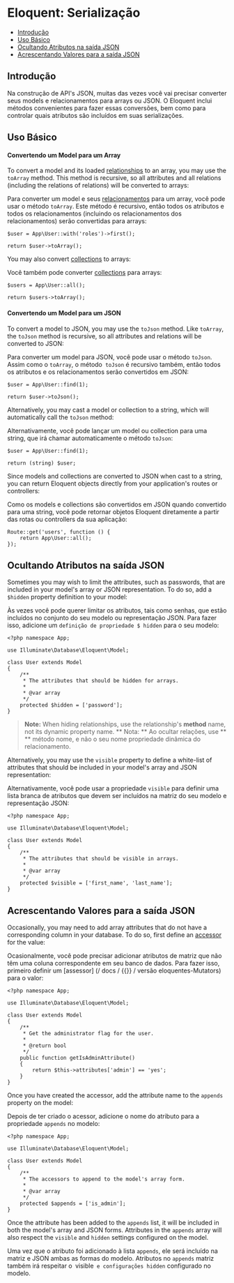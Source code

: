 # Eloquent: Serialização

- [Introdução](#introduction)
- [Uso Básico](#basic-usage)
- [Ocultando Atributos na saída JSON](#hiding-attributes-from-json)
- [Acrescentando Valores para a saída JSON](#appending-values-to-json)

<a name="introduction"></a>
## Introdução

Na construção de API's JSON, muitas das vezes você vai precisar converter seus models e relacionamentos para arrays ou JSON. O Eloquent inclui métodos convenientes para fazer essas conversões, bem como para controlar quais atributos são incluídos em suas serializações.

<a name="basic-usage"></a>
## Uso Básico

#### Convertendo um Model para um Array

To convert a model and its loaded [relationships](/docs/{{version}}/eloquent-relationships) to an array, you may use the `toArray` method. This method is recursive, so all attributes and all relations (including the relations of relations) will be converted to arrays:

Para converter um model e seus [relacionamentos](/docs/{{version}}/eloquent-relationships) para um array, você pode usar o método `toArray`. Este método é recursivo, então todos os atributos e todos os relacionamentos (incluindo os relacionamentos dos relacionamentos) serão convertidas para arrays:

	$user = App\User::with('roles')->first();

	return $user->toArray();

You may also convert [collections](/docs/{{version}}/eloquent-collections) to arrays:

Você também pode converter [collections](/docs/{{version}}/eloquent-collections) para arrays:

	$users = App\User::all();

	return $users->toArray();

#### Convertendo um Model para um JSON

To convert a model to JSON, you may use the `toJson` method. Like `toArray`, the `toJson` method is recursive, so all attributes and relations will be converted to JSON:

Para converter um model para JSON, você pode usar o método `toJson`. Assim como o `toArray`, o método` toJson` é recursivo também, então todos os atributos e os relacionamentos serão convertidos em JSON:

	$user = App\User::find(1);

	return $user->toJson();

Alternatively, you may cast a model or collection to a string, which will automatically call the `toJson` method:

Alternativamente, você pode lançar um model ou collection para uma string, que irá chamar automaticamente o método `toJson`:

	$user = App\User::find(1);

	return (string) $user;

Since models and collections are converted to JSON when cast to a string, you can return Eloquent objects directly from your application's routes or controllers:

Como os models e collections são convertidos em JSON quando convertido para uma string, você pode retornar objetos Eloquent diretamente a partir das rotas ou controllers da sua aplicação:

	Route::get('users', function () {
		return App\User::all();
	});

<a name="hiding-attributes-from-json"></a>
## Ocultando Atributos na saída JSON

Sometimes you may wish to limit the attributes, such as passwords, that are included in your model's array or JSON representation. To do so, add a `$hidden` property definition to your model:

Às vezes você pode querer limitar os atributos, tais como senhas, que estão incluídos no conjunto do seu modelo ou representação JSON. Para fazer isso, adicione um `definição de propriedade $ hidden` para o seu modelo:

	<?php namespace App;

	use Illuminate\Database\Eloquent\Model;

	class User extends Model
	{
		/**
		 * The attributes that should be hidden for arrays.
		 *
		 * @var array
		 */
		protected $hidden = ['password'];
	}

> **Note:** When hiding relationships, use the relationship's **method** name, not its dynamic property name.
> ** Nota: ** Ao ocultar relações, use ** ** método nome, e não o seu nome propriedade dinâmica do relacionamento.

Alternatively, you may use the `visible` property to define a white-list of attributes that should be included in your model's array and JSON representation:

Alternativamente, você pode usar a propriedade `visible` para definir uma lista branca de atributos que devem ser incluídos na matriz do seu modelo e representação JSON:

	<?php namespace App;

	use Illuminate\Database\Eloquent\Model;

	class User extends Model
	{
		/**
		 * The attributes that should be visible in arrays.
		 *
		 * @var array
		 */
		protected $visible = ['first_name', 'last_name'];
	}

<a name="appending-values-to-json"></a>
## Acrescentando Valores para a saída JSON

Occasionally, you may need to add array attributes that do not have a corresponding column in your database. To do so, first define an [accessor](/docs/{{version}}/eloquent-mutators) for the value:

Ocasionalmente, você pode precisar adicionar atributos de matriz que não têm uma coluna correspondente em seu banco de dados. Para fazer isso, primeiro definir um [assessor] (/ docs / {{}} / versão eloquentes-Mutators) para o valor:

	<?php namespace App;

	use Illuminate\Database\Eloquent\Model;

	class User extends Model
	{
		/**
		 * Get the administrator flag for the user.
		 *
		 * @return bool
		 */
		public function getIsAdminAttribute()
		{
			return $this->attributes['admin'] == 'yes';
		}
	}

Once you have created the accessor, add the attribute name to the `appends` property on the model:

Depois de ter criado o acessor, adicione o nome do atributo para a propriedade `appends` no modelo:

	<?php namespace App;

	use Illuminate\Database\Eloquent\Model;

	class User extends Model
	{
		/**
		 * The accessors to append to the model's array form.
		 *
		 * @var array
		 */
		protected $appends = ['is_admin'];
	}

Once the attribute has been added to the `appends` list, it will be included in both the model's array and JSON forms. Attributes in the `appends` array will also respect the `visible` and `hidden` settings configured on the model.

Uma vez que o atributo foi adicionado à lista `appends`, ele será incluído na matriz e JSON ambas as formas do modelo. Atributos no `appends` matriz também irá respeitar o` `visible` e configurações hidden` configurado no modelo.
